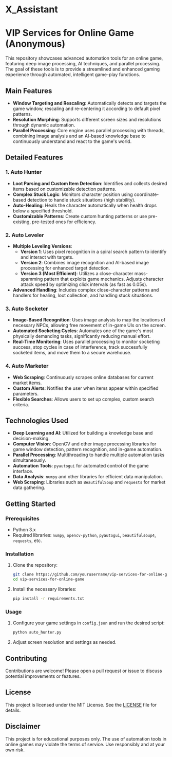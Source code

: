 # X_Assistant
# VIP Services for Online Game (Anonymous)

This repository showcases advanced automation tools for an online game, featuring deep image processing, AI techniques, and parallel processing. The goal of these tools is to provide a streamlined and enhanced gaming experience through automated, intelligent game-play functions.

## Main Features

- **Window Targeting and Rescaling**: Automatically detects and targets the game window, rescaling and re-centering it according to default pixel patterns.
- **Resolution Morphing**: Supports different screen sizes and resolutions through dynamic automation.
- **Parallel Processing**: Core engine uses parallel processing with threads, combining image analysis and an AI-based knowledge base to continuously understand and react to the game's world.

## Detailed Features

### 1. Auto Hunter
- **Loot Parsing and Custom Item Detection**: Identifies and collects desired items based on customizable detection patterns.
- **Complex Stuck Logic**: Monitors character position using coordinate-based detection to handle stuck situations (high stability).
- **Auto-Healing**: Heals the character automatically when health drops below a specified threshold.
- **Customizable Patterns**: Create custom hunting patterns or use pre-existing, pre-tested ones for efficiency.

### 2. Auto Leveler
- **Multiple Leveling Versions**:
  - **Version 1**: Uses pixel recognition in a spiral search pattern to identify and interact with targets.
  - **Version 2**: Combines image recognition and AI-based image processing for enhanced target detection.
  - **Version 3 (Most Efficient)**: Utilizes a close-character mass-spamming pattern that exploits game mechanics. Adjusts character attack speed by optimizing click intervals (as fast as 0.05s).
- **Advanced Handling**: Includes complex close-character patterns and handlers for healing, loot collection, and handling stuck situations.

### 3. Auto Socketer
- **Image-Based Recognition**: Uses image analysis to map the locations of necessary NPCs, allowing free movement of in-game UIs on the screen.
- **Automated Socketing Cycles**: Automates one of the game's most physically demanding tasks, significantly reducing manual effort.
- **Real-Time Monitoring**: Uses parallel processing to monitor socketing success, stop cycles in case of interference, track successfully socketed items, and move them to a secure warehouse.

### 4. Auto Marketer
- **Web Scraping**: Continuously scrapes online databases for current market items.
- **Custom Alerts**: Notifies the user when items appear within specified parameters.
- **Flexible Searches**: Allows users to set up complex, custom search criteria.

## Technologies Used

- **Deep Learning and AI**: Utilized for building a knowledge base and decision-making.
- **Computer Vision**: OpenCV and other image processing libraries for game window detection, pattern recognition, and in-game automation.
- **Parallel Processing**: Multithreading to handle multiple automation tasks simultaneously.
- **Automation Tools**: `pyautogui` for automated control of the game interface.
- **Data Analysis**: `numpy` and other libraries for efficient data manipulation.
- **Web Scraping**: Libraries such as `BeautifulSoup` and `requests` for market data gathering.

## Getting Started

### Prerequisites

- Python 3.x
- Required libraries: `numpy`, `opencv-python`, `pyautogui`, `beautifulsoup4`, `requests`, etc.

### Installation

1. Clone the repository:

    ```bash
    git clone https://github.com/yourusername/vip-services-for-online-game.git
    cd vip-services-for-online-game
    ```

2. Install the necessary libraries:

    ```bash
    pip install -r requirements.txt
    ```

### Usage

1. Configure your game settings in `config.json` and run the desired script:

    ```bash
    python auto_hunter.py
    ```

2. Adjust screen resolution and settings as needed.

## Contributing

Contributions are welcome! Please open a pull request or issue to discuss potential improvements or features.

## License

This project is licensed under the MIT License. See the [LICENSE](LICENSE) file for details.

## Disclaimer

This project is for educational purposes only. The use of automation tools in online games may violate the terms of service. Use responsibly and at your own risk.
